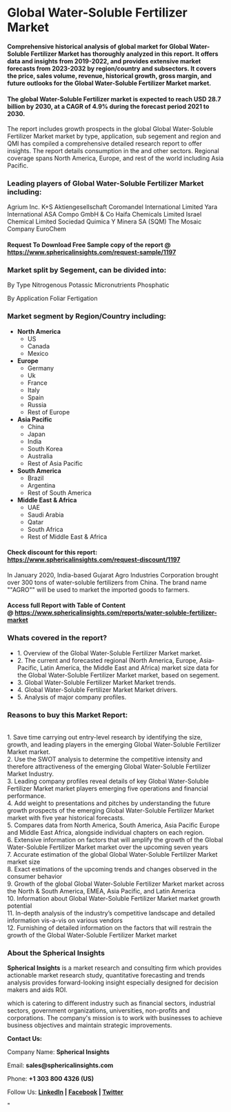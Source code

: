 <h1 class="news-post-title">Global Water-Soluble Fertilizer Market</h1>
<p><strong>Comprehensive historical analysis of global market for Global Water-Soluble Fertilizer Market has thoroughly analyzed in this report. It offers data and insights from 2019-2022, and provides extensive market forecasts from 2023-2032 by region/country and subsectors. It covers the price, sales volume, revenue, historical growth, gross margin, and future outlooks for the Global Water-Soluble Fertilizer Market market.</strong></p>
<h4><strong>The global Water-Soluble Fertilizer market is expected to reach USD 28.7 billion by 2030, at a CAGR of 4.9% during the forecast period 2021 to 2030.</strong></h4>
<p>The report includes growth prospects in the global Global Water-Soluble Fertilizer Market market by type, application, sub segement and region and QMI has compiled a comprehensive detailed research report to offer insights. The report details consumption in the and other sectors. Regional coverage spans North America, Europe, and rest of the world including Asia Pacific.</p>
<h3><strong>Leading players of Global Water-Soluble Fertilizer Market including:</strong></h3>
<p>Agrium Inc. K+S Aktiengesellschaft Coromandel International Limited Yara International ASA Compo GmbH &amp; Co Haifa Chemicals Limited Israel Chemical Limited Sociedad Quimica Y Minera SA (SQM) The Mosaic Company EuroChem</p>
<h4>Request To Download Free Sample copy of the report  @ <a href="https://www.sphericalinsights.com/request-sample/1197">https://www.sphericalinsights.com/request-sample/1197</a></h4>
<h3><strong>Market split by Segement, can be divided into:</strong></h3>
<p>By Type Nitrogenous Potassic Micronutrients Phosphatic</p>
<p>By Application Foliar Fertigation</p>
<h3><strong>Market segment by Region/Country including:</strong></h3>
<ul>
<li><strong>North America</strong>
<ul>
<li>US</li>
<li>Canada</li>
<li>Mexico</li>
</ul>
</li>
<li><strong>Europe</strong>
<ul>
<li>Germany</li>
<li>Uk</li>
<li>France</li>
<li>Italy</li>
<li>Spain</li>
<li>Russia</li>
<li>Rest of Europe</li>
</ul>
</li>
<li><strong>Asia Pacific</strong>
<ul>
<li>China</li>
<li>Japan</li>
<li>India</li>
<li>South Korea</li>
<li>Australia</li>
<li>Rest of Asia Pacific</li>
</ul>
</li>
<li><strong>South America</strong>
<ul>
<li>Brazil</li>
<li>Argentina</li>
<li>Rest of South America</li>
</ul>
</li>
<li><strong>Middle East &amp; Africa</strong>
<ul>
<li>UAE</li>
<li>Saudi Arabia</li>
<li>Qatar</li>
<li>South Africa</li>
<li>Rest of Middle East &amp; Africa</li>
</ul>
</li>
</ul>
<h4>Check discount for this report: <a href="https://www.sphericalinsights.com/request-discount/1197">https://www.sphericalinsights.com/request-discount/1197</a></h4>
<p>In January 2020, India-based Gujarat Agro Industries Corporation brought over 300 tons of water-soluble fertilizers from China. The brand name ""AGRO"" will be used to market the imported goods to farmers.</p>
<h4>Access full Report with Table of Content @&nbsp;<a href="https://www.sphericalinsights.com/reports/water-soluble-fertilizer-market">https://www.sphericalinsights.com/reports/water-soluble-fertilizer-market</a>&nbsp;</h4>
<h3><strong>Whats covered in the report?</strong></h3>
<ul>
<li>1. Overview of the Global Water-Soluble Fertilizer Market market.</li>
<li>2. The current and forecasted regional (North America, Europe, Asia-Pacific, Latin America, the Middle East and Africa) market size data for the Global Water-Soluble Fertilizer Market market, based on segement.</li>
<li>3. Global Water-Soluble Fertilizer Market Market trends.</li>
<li>4. Global Water-Soluble Fertilizer Market Market drivers.</li>
<li>5. Analysis of major company profiles.</li>
</ul>
<h3><strong>Reasons to buy this Market Report:</strong></h3>
<p><br /> 1. Save time carrying out entry-level research by identifying the size, growth, and leading players in the emerging Global Water-Soluble Fertilizer Market market.<br /> 2. Use the SWOT analysis to determine the competitive intensity and therefore attractiveness of the emerging Global Water-Soluble Fertilizer Market Industry.<br /> 3. Leading company profiles reveal details of key Global Water-Soluble Fertilizer Market market players emerging five operations and financial performance.<br /> 4. Add weight to presentations and pitches by understanding the future growth prospects of the emerging Global Water-Soluble Fertilizer Market market with five year historical forecasts.<br /> 5. Compares data from North America, South America, Asia Pacific Europe and Middle East Africa, alongside individual chapters on each region.<br /> 6. Extensive information on factors that will amplify the growth of the Global Water-Soluble Fertilizer Market market over the upcoming seven years<br /> 7. Accurate estimation of the global Global Water-Soluble Fertilizer Market market size <br /> 8. Exact estimations of the upcoming trends and changes observed in the consumer behavior <br /> 9. Growth of the global Global Water-Soluble Fertilizer Market market across the North &amp; South America, EMEA, Asia Pacific, and Latin America<br /> 10. Information about Global Water-Soluble Fertilizer Market market growth potential<br /> 11. In-depth analysis of the industry&rsquo;s competitive landscape and detailed information vis-a-vis on various vendors<br /> 12. Furnishing of detailed information on the factors that will restrain the growth of the Global Water-Soluble Fertilizer Market market</p>
<h3><strong>About the Spherical Insights</strong></h3>
<p><strong>Spherical Insights</strong> is a market research and consulting firm which provides actionable market research study, quantitative forecasting and trends analysis provides forward-looking insight especially designed for decision makers and aids ROI.</p>
<p>which is catering to different industry such as financial sectors, industrial sectors, government organizations, universities, non-profits and corporations. The company's mission is to work with businesses to achieve business objectives and maintain strategic improvements.</p>
<p><strong>Contact Us:</strong></p>
<p>Company Name: <strong>Spherical Insights</strong></p>
<p>Email: <strong>sales@sphericalinsights.com</strong></p>
<p>Phone: <strong>+1 303 800 4326 (US)</strong></p>
<p>Follow Us: <strong><a href="https://www.linkedin.com/company/spherical-insight/"><u>LinkedIn</u></a> | <a href="https://www.facebook.com/sphericalinsights22"><u>Facebook</u></a> | <a href="https://twitter.com/SInsights_US"><u>Twitter</u></a></strong></p>
<p>"</p>
